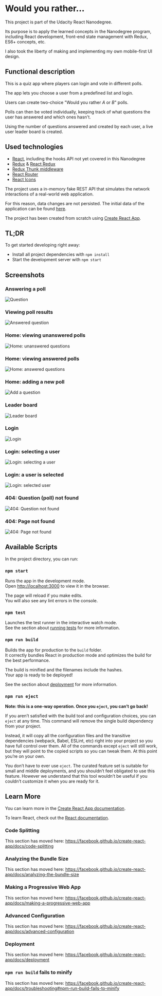 # Would you rather...

This project is part of the Udacity React Nanodegree.

Its purpose is to apply the learned concepts in the Nanodegree program, including React development, front-end state management with Redux, ES6+ concepts, etc.

I also took the liberty of making and implementing my own mobile-first UI design.

## Functional description

This is a quiz app where players can login and vote in different polls.

The app lets you choose a user from a predefined list and login.

Users can create two-choice "Would you rather *A* or *B*" polls.

Polls can then be voted individually, keeping track of what questions the user has answered and which ones hasn't.

Using the number of questions answered and created by each user, a live user leader board is created.

## Used technologies

- [React](https://reactjs.org/), including the hooks API not yet covered in this Nanodegree
- [Redux](https://redux.js.org/) & [React Redux](https://react-redux.js.org/)
- [Redux Thunk middleware](https://github.com/reduxjs/redux-thunk)
- [React Router](https://reacttraining.com/react-router/)
- [React Icons](https://react-icons.github.io/react-icons/)

The project uses a in-memory fake REST API that simulates the network interactions of a real-world web application. 

For this reason, data changes are not persisted. The initial data of the application can be found [here](https://github.com/udacity/reactnd-project-would-you-rather-starter).

The project has been created from scratch using [Create React App](https://github.com/facebookincubator/create-react-app).

## TL;DR

To get started developing right away:

* Install all project dependencies with `npm install`
* Start the development server with `npm start`

## Screenshots

### Answering a poll
![Question](screenshots/question.png?raw=true)

### Viewing poll results
![Answered question](screenshots/answered-question.png?raw=true)

### Home: viewing unanswered polls
![Home: unanswered questions](screenshots/home-unanswred.png?raw=true)

### Home: viewing answered polls
![Home: answered questions](screenshots/home-answred.png?raw=true)

### Home: adding a new poll
![Add a question](screenshots/add-question.png?raw=true)

### Leader board
![Leader board](screenshots/leader-board.png?raw=true)

### Login
![Login](screenshots/login.png?raw=true)

### Login: selecting a user
![Login: selecting a user](screenshots/login-selecting-user.png?raw=true)

### Login: a user is selected
![Login: selected user](screenshots/login-selected-user.png?raw=true)

### 404: Question (poll) not found
![404: Question not found](screenshots/404-question.png?raw=true)

### 404: Page not found
![404: Page not found](screenshots/404-page.png?raw=true)

## Available Scripts

In the project directory, you can run:

### `npm start`

Runs the app in the development mode.<br />
Open [http://localhost:3000](http://localhost:3000) to view it in the browser.

The page will reload if you make edits.<br />
You will also see any lint errors in the console.

### `npm test`

Launches the test runner in the interactive watch mode.<br />
See the section about [running tests](https://facebook.github.io/create-react-app/docs/running-tests) for more information.

### `npm run build`

Builds the app for production to the `build` folder.<br />
It correctly bundles React in production mode and optimizes the build for the best performance.

The build is minified and the filenames include the hashes.<br />
Your app is ready to be deployed!

See the section about [deployment](https://facebook.github.io/create-react-app/docs/deployment) for more information.

### `npm run eject`

**Note: this is a one-way operation. Once you `eject`, you can’t go back!**

If you aren’t satisfied with the build tool and configuration choices, you can `eject` at any time. This command will remove the single build dependency from your project.

Instead, it will copy all the configuration files and the transitive dependencies (webpack, Babel, ESLint, etc) right into your project so you have full control over them. All of the commands except `eject` will still work, but they will point to the copied scripts so you can tweak them. At this point you’re on your own.

You don’t have to ever use `eject`. The curated feature set is suitable for small and middle deployments, and you shouldn’t feel obligated to use this feature. However we understand that this tool wouldn’t be useful if you couldn’t customize it when you are ready for it.

## Learn More

You can learn more in the [Create React App documentation](https://facebook.github.io/create-react-app/docs/getting-started).

To learn React, check out the [React documentation](https://reactjs.org/).

### Code Splitting

This section has moved here: https://facebook.github.io/create-react-app/docs/code-splitting

### Analyzing the Bundle Size

This section has moved here: https://facebook.github.io/create-react-app/docs/analyzing-the-bundle-size

### Making a Progressive Web App

This section has moved here: https://facebook.github.io/create-react-app/docs/making-a-progressive-web-app

### Advanced Configuration

This section has moved here: https://facebook.github.io/create-react-app/docs/advanced-configuration

### Deployment

This section has moved here: https://facebook.github.io/create-react-app/docs/deployment

### `npm run build` fails to minify

This section has moved here: https://facebook.github.io/create-react-app/docs/troubleshooting#npm-run-build-fails-to-minify
